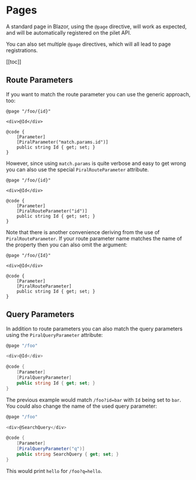 # Pages

A standard page in Blazor, using the `@page` directive, will work as expected, and will be automatically registered on the pilet API.

You can also set multiple `@page` directives, which will all lead to page registrations.

[[toc]]

## Route Parameters

If you want to match the route parameter you can use the generic approach, too:

```razor
@page "/foo/{id}"

<div>@Id</div>

@code {
    [Parameter]
    [PiralParameter("match.params.id")]
    public string Id { get; set; }
}
```

However, since using `match.params` is quite verbose and easy to get wrong you can also use the special `PiralRouteParameter` attribute.

```razor
@page "/foo/{id}"

<div>@Id</div>

@code {
    [Parameter]
    [PiralRouteParameter("id")]
    public string Id { get; set; }
}
```

Note that there is another convenience deriving from the use of `PiralRouteParameter`. If your route parameter name matches the name of the property then you can also omit the argument:

```razor
@page "/foo/{Id}"

<div>@Id</div>

@code {
    [Parameter]
    [PiralRouteParameter]
    public string Id { get; set; }
}
```

## Query Parameters

In addition to route parameters you can also match the query parameters using the `PiralQueryParameter` attribute:

```cs
@page "/foo"

<div>@Id</div>

@code {
    [Parameter]
    [PiralQueryParameter]  
    public string Id { get; set; } 
}
```

The previous example would match `/foo?id=bar` with `Id` being set to `bar`. You could also change the name of the used query parameter:

```cs
@page "/foo"

<div>@SearchQuery</div>

@code {
    [Parameter]
    [PiralQueryParameter("q")]  
    public string SearchQuery { get; set; } 
}
```

This would print `hello` for `/foo?q=hello`.
